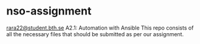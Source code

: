 # nso-assignment
rara22@student.bth.se 
A2.1: Automation with Ansible
This repo consists of all the necessary files that should be submitted as per our assignment.
